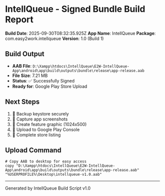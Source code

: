# IntellQueue - Signed Bundle Build Report

**Build Date**: 2025-09-30T08:32:35.925Z
**App Name**: IntellQueue
**Package**: com.easy2work.intellqueue
**Version**: 1.0 (Build 1)

## Build Output
- **AAB File**: `D:\Xampp\htdocs\IntellQueue\E2W-IntellQueue-App\android\app\build\outputs\bundle\release\app-release.aab`
- **File Size**: 7.21 MB
- **Status**: ✅ Successfully Signed
- **Ready for**: Google Play Store Upload

## Next Steps
1. 🔐 Backup keystore securely
2. 📸 Capture app screenshots  
3. 🎨 Create feature graphic (1024x500)
4. 🏪 Upload to Google Play Console
5. 📝 Complete store listing

## Upload Command
```
# Copy AAB to desktop for easy access
copy "D:\Xampp\htdocs\IntellQueue\E2W-IntellQueue-App\android\app\build\outputs\bundle\release\app-release.aab" "%USERPROFILE%\Desktop\intellqueue-v1.0.aab"
```

---
Generated by IntellQueue Build Script v1.0